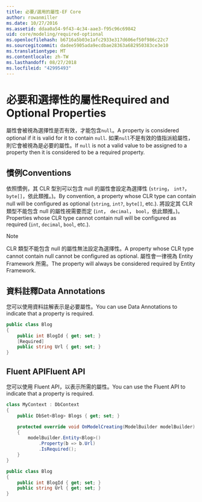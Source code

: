 ```yaml
---
title: 必要/選用的屬性-EF Core
author: rowanmiller
ms.date: 10/27/2016
ms.assetid: ddaa0a54-9f43-4c34-aae3-f95c96c69842
uid: core/modeling/required-optional
ms.openlocfilehash: b6716a5b03e1afc2933e317d606ef50f986c22c7
ms.sourcegitcommit: dadee5905ada9ecdbae28363a682950383ce3e10
ms.translationtype: MT
ms.contentlocale: zh-TW
ms.lasthandoff: 08/27/2018
ms.locfileid: "42995493"
---
```

# <a name="required-and-optional-properties"></a><span data-ttu-id="6673c-102">必要和選擇性的屬性</span><span class="sxs-lookup"><span data-stu-id="6673c-102">Required and Optional Properties</span></span>

<span data-ttu-id="6673c-103">屬性會被視為選擇性是否有效，才能包含`null`。</span><span class="sxs-lookup"><span data-stu-id="6673c-103">A property is considered optional if it is valid for it to contain `null`.</span></span> <span data-ttu-id="6673c-104">如果`null`不是有效的值指派給屬性，則它會被視為是必要的屬性。</span><span class="sxs-lookup"><span data-stu-id="6673c-104">If `null` is not a valid value to be assigned to a property then it is considered to be a required property.</span></span>

## <a name="conventions"></a><span data-ttu-id="6673c-105">慣例</span><span class="sxs-lookup"><span data-stu-id="6673c-105">Conventions</span></span>

<span data-ttu-id="6673c-106">依照慣例，其 CLR 型別可以包含 null 的屬性會設定為選擇性 (`string`， `int?`， `byte[]`，依此類推。)。</span><span class="sxs-lookup"><span data-stu-id="6673c-106">By convention, a property whose CLR type can contain null will be configured as optional (`string`, `int?`, `byte[]`, etc.).</span></span> <span data-ttu-id="6673c-107">將設定其 CLR 類型不能包含 null 的屬性視需要而定 (`int`， `decimal`， `bool`，依此類推。)。</span><span class="sxs-lookup"><span data-stu-id="6673c-107">Properties whose CLR type cannot contain null will be configured as required (`int`, `decimal`, `bool`, etc.).</span></span>

> [!NOTE]  
> <span data-ttu-id="6673c-108">CLR 類型不能包含 null 的屬性無法設定為選擇性。</span><span class="sxs-lookup"><span data-stu-id="6673c-108">A property whose CLR type cannot contain null cannot be configured as optional.</span></span> <span data-ttu-id="6673c-109">屬性會一律視為 Entity Framework 所需。</span><span class="sxs-lookup"><span data-stu-id="6673c-109">The property will always be considered required by Entity Framework.</span></span>

## <a name="data-annotations"></a><span data-ttu-id="6673c-110">資料註釋</span><span class="sxs-lookup"><span data-stu-id="6673c-110">Data Annotations</span></span>

<span data-ttu-id="6673c-111">您可以使用資料註解表示是必要屬性。</span><span class="sxs-lookup"><span data-stu-id="6673c-111">You can use Data Annotations to indicate that a property is required.</span></span>

<!-- [!code-csharp[Main](samples/core/Modeling/DataAnnotations/Samples/Required.cs?highlight=4)] -->
``` csharp
public class Blog
{
    public int BlogId { get; set; }
    [Required]
    public string Url { get; set; }
}
```

## <a name="fluent-api"></a><span data-ttu-id="6673c-112">Fluent API</span><span class="sxs-lookup"><span data-stu-id="6673c-112">Fluent API</span></span>

<span data-ttu-id="6673c-113">您可以使用 Fluent API，以表示所需的屬性。</span><span class="sxs-lookup"><span data-stu-id="6673c-113">You can use the Fluent API to indicate that a property is required.</span></span>

<!-- [!code-csharp[Main](samples/core/Modeling/FluentAPI/Samples/Required.cs?highlight=7,8,9)] -->
``` csharp
class MyContext : DbContext
{
    public DbSet<Blog> Blogs { get; set; }

    protected override void OnModelCreating(ModelBuilder modelBuilder)
    {
        modelBuilder.Entity<Blog>()
            .Property(b => b.Url)
            .IsRequired();
    }
}

public class Blog
{
    public int BlogId { get; set; }
    public string Url { get; set; }
}
```
